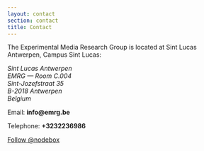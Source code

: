 ```yaml
---
layout: contact
section: contact
title: Contact
---
```

The Experimental Media Research Group is located at Sint Lucas Antwerpen, Campus Sint Lucas:

<address>
  Sint Lucas Antwerpen <br>
  EMRG — Room C.004<br>
  Sint-Jozefstraat 35<br>
  B-2018 Antwerpen<br>
  Belgium
</address>

<p>Email: <strong>info@emrg.be</strong></p>
<p>Telephone: <strong>+3232236986</strong></p>
<p><a href="https://twitter.com/nodebox" class="twitter-follow-button" data-show-count="false">Follow @nodebox</a></p>
<script>!function(d,s,id){var js,fjs=d.getElementsByTagName(s)[0];if(!d.getElementById(id)){js=d.createElement(s);js.id=id;js.src="//platform.twitter.com/widgets.js";fjs.parentNode.insertBefore(js,fjs);}}(document,"script","twitter-wjs");</script>
